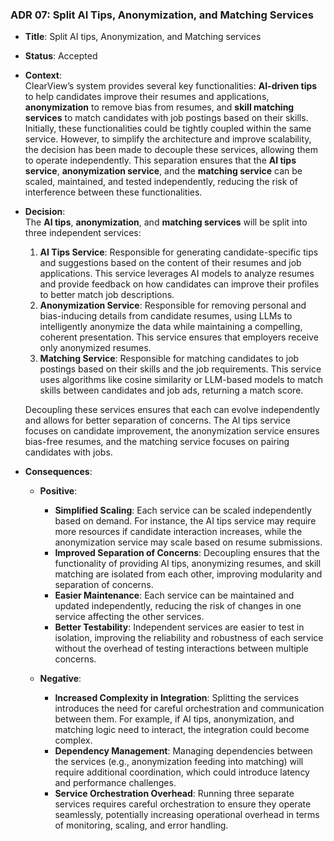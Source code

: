 ### ADR 07: Split AI Tips, Anonymization, and Matching Services

- **Title**: Split AI tips, Anonymization, and Matching services
- **Status**: Accepted
- **Context**:  
  ClearView’s system provides several key functionalities: **AI-driven tips** to help candidates improve their resumes and applications, **anonymization** to remove bias from resumes, and **skill matching services** to match candidates with job postings based on their skills. Initially, these functionalities could be tightly coupled within the same service. However, to simplify the architecture and improve scalability, the decision has been made to decouple these services, allowing them to operate independently. This separation ensures that the **AI tips service**, **anonymization service**, and the **matching service** can be scaled, maintained, and tested independently, reducing the risk of interference between these functionalities.

- **Decision**:  
  The **AI tips**, **anonymization**, and **matching services** will be split into three independent services:
  1. **AI Tips Service**: Responsible for generating candidate-specific tips and suggestions based on the content of their resumes and job applications. This service leverages AI models to analyze resumes and provide feedback on how candidates can improve their profiles to better match job descriptions.
  2. **Anonymization Service**: Responsible for removing personal and bias-inducing details from candidate resumes, using LLMs to intelligently anonymize the data while maintaining a compelling, coherent presentation. This service ensures that employers receive only anonymized resumes.
  3. **Matching Service**: Responsible for matching candidates to job postings based on their skills and the job requirements. This service uses algorithms like cosine similarity or LLM-based models to match skills between candidates and job ads, returning a match score.

  Decoupling these services ensures that each can evolve independently and allows for better separation of concerns. The AI tips service focuses on candidate improvement, the anonymization service ensures bias-free resumes, and the matching service focuses on pairing candidates with jobs.

- **Consequences**:
  - **Positive**:
    - **Simplified Scaling**: Each service can be scaled independently based on demand. For instance, the AI tips service may require more resources if candidate interaction increases, while the anonymization service may scale based on resume submissions.
    - **Improved Separation of Concerns**: Decoupling ensures that the functionality of providing AI tips, anonymizing resumes, and skill matching are isolated from each other, improving modularity and separation of concerns.
    - **Easier Maintenance**: Each service can be maintained and updated independently, reducing the risk of changes in one service affecting the other services.
    - **Better Testability**: Independent services are easier to test in isolation, improving the reliability and robustness of each service without the overhead of testing interactions between multiple concerns.

  - **Negative**:
    - **Increased Complexity in Integration**: Splitting the services introduces the need for careful orchestration and communication between them. For example, if AI tips, anonymization, and matching logic need to interact, the integration could become complex.
    - **Dependency Management**: Managing dependencies between the services (e.g., anonymization feeding into matching) will require additional coordination, which could introduce latency and performance challenges.
    - **Service Orchestration Overhead**: Running three separate services requires careful orchestration to ensure they operate seamlessly, potentially increasing operational overhead in terms of monitoring, scaling, and error handling.
